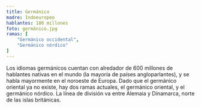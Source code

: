 ```yaml
---
title: Germánico
madre: Indoeuropeo
hablantes: 180 millones
foto: germánico.jpg
ramas: [
    "Germánico occidental",
    "Germánico nórdico"
]
---
```


Los idiomas germánicos cuentan con alredador de 600 millones de hablantes nativas en el mundo (la mayoría de países angloparlantes), y se habla mayormente en el noroeste de Europa. Dado que el germánico oriental ya no existe, hay dos ramas actuales, el germánico oriental, y el germánico nórdico. La línea de división va entre Alemaia y Dinamarca, norte de las islas británicas.